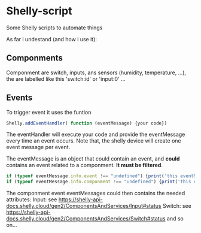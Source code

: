 # Shelly-script
Some Shelly scripts to automate things

As far i undestand (and how i use it):

## Componments

Componment are switch, inputs, ans sensors (humidity, temperature, ...), the are labelled like this 'switch:id' or 'input:0' ...

## Events

To trigger event it uses the funtion
```javascript
Shelly.addEventHandler( function (eventMessage) {your code})
```
The eventHandler will execute your code and provide the eventMessage every time an event occurs. Note that, the shelly device will create one event message per event.

The eventMessage is an object that could contain an event, and **could** contains an event related to a componment. **It must be filtered**.
```javascript
if (typeof eventMessage.info.event !== "undefined") {print('this eventMessage is an event')};
if (typeof eventMessage.info.componment !== "undefined") {print('this eventMessage concerns a componment')};
```
The componment event eventMessages could then contains the needed attributes:
Input: see https://shelly-api-docs.shelly.cloud/gen2/ComponentsAndServices/Input#status
Switch: see https://shelly-api-docs.shelly.cloud/gen2/ComponentsAndServices/Switch#status
and so on...


